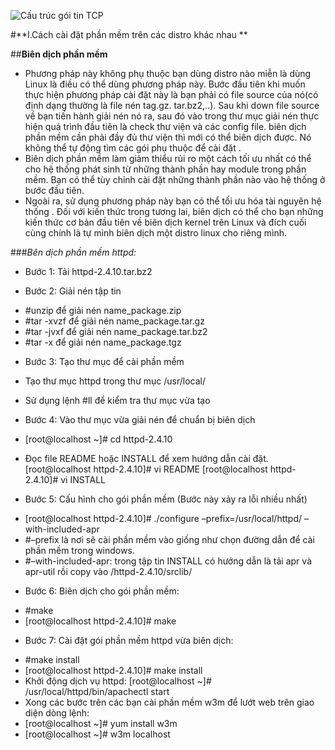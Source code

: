 
![Cấu trúc gói tin TCP](https://2466b9f4-a-62cb3a1a-s-sites.googlegroups.com/site/lexuandin/home/hhhhhhh.png?attachauth=ANoY7cqUORJMnJlfmq_UOidhurrNimAD3KNDazIfpijXXODeXsf2cAvAPgJ926IO_OiD8yAdRbFg5ApnJGHppQIIjCnTLLBD5-VzNcLNe7Q6KXpbdqWGwrhnScZbekZuj5x1cEdFSUlT_Eghpm3t425DNgimsuUxRHMyQMY_iVbYjfDIdDIuTQWZG4HDfu9sgxY1bq32FBeJ8dL1tI6IpgV8HShLrSSjxw%3D%3D&attredirects=0.png)

#**I.Cách cài đặt phần mềm trên các distro khác nhau **

##**Biên dịch phần mềm**
- Phương pháp này không phụ thuộc bạn dùng distro nào miễn là dùng Linux là điều có thể dùng phương pháp này. Bước đầu tiên khi muốn thực hiện phương pháp cài đặt này là bạn phải có file source của nó(có định dạng thường là file nén tag.gz. tar.bz2,..). Sau khi down file source về bạn tiến hành giải nén nó ra, sau đó vào trong thư mục giải nén thực hiện quá trình đầu tiên là check thư viện và các config file. biên dịch phần mềm cần phải đầy đủ thư viện thì mới có thể biên dịch được. Nó không thể tự động tìm các gói phụ thuộc để cài đặt . 
- Biên dịch phần mềm làm giảm thiểu rủi ro một cách tối ưu nhất có thể cho hệ thống phát sinh từ những thành phần hay module trong phần mềm. Bạn có thể tùy chỉnh cài đặt những thành phần nào vào hệ thống ở bước đầu tiên.
- Ngoài ra, sử dụng phương pháp này bạn có thể tối ưu hóa tài nguyên hệ thống . Đối với kiến thức trong tương lai, biên dịch có thể cho bạn những kiến thức cơ bản đầu tiên về biên dịch kernel trên Linux và đích cuối cùng chính là tự mình biên dịch một distro linux cho riêng mình.

###*Bên dịch phần mềm httpd:*
- Bước 1: Tải httpd-2.4.10.tar.bz2
 
- Bước 2: Giải nén tập tin
 + #unzip                  để giải nén                       name_package.zip
 + #tar -xvzf              để giải nén                       name_package.tar.gz
 + #tar -jvxf              để giải nén                       name_package.tar.bz2
 + #tar -x                 để giải nén                       name_package.tgz
 
- Bước 3: Tạo thư mục để cài phần mềm
+ Tạo thư mục httpd trong thư mục /usr/local/
 
+ Sử dụng lệnh #ll để kiểm tra thư mục vừa tạo
 
- Bước 4: Vào thư mục vừa giải nén để chuẩn bị biên dịch
+ [root@localhost ~]# cd httpd-2.4.10
 
- Đọc file README hoặc INSTALL để xem hướng dẫn cài đặt.
[root@localhost httpd-2.4.10]# vi README
[root@localhost httpd-2.4.10]# vi INSTALL

- Bước 5: Cấu hình cho gói phần mềm (Bước này xảy ra lỗi nhiều nhất)
+ [root@localhost httpd-2.4.10]# ./configure –prefix=/usr/local/httpd/ –with-included-apr
+ #–prefix là nơi sẽ cài phần mềm vào giống như chọn đường dẫn để cài phần mềm trong windows.
+ #–with-included-apr: trong tập tin INSTALL có hướng dẫn là tải apr và apr-util rồi copy vào /httpd-2.4.10/srclib/
 
- Bước 6: Biên dịch cho gói phần mềm:
+ #make
+ [root@localhost httpd-2.4.10]# make

- Bước 7: Cài đặt gói phần mềm httpd vừa biên dịch:
+ #make install
+ [root@localhost httpd-2.4.10]# make install
+ Khởi động dịch vụ httpd:
[root@localhost ~]# /usr/local/httpd/bin/apachectl start
+ Xong các bước trên các bạn cài phần mềm w3m để lướt web trên giao diện dòng lệnh:
+ [root@localhost ~]# yum install w3m 
+ [root@localhost ~]# w3m localhost





